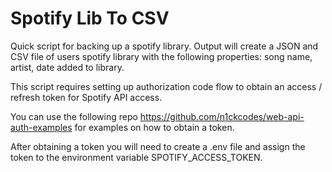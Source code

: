 # Spotify Lib To CSV

Quick script for backing up a spotify library. Output will create a JSON and CSV file of users spotify library with the following properties: song name, artist, date added to library.

This script requires setting up authorization code flow to obtain an access / refresh token for Spotify API access.

You can use the following repo https://github.com/n1ckcodes/web-api-auth-examples for examples on how to obtain a token.

After obtaining a token you will need to create a .env file and assign the token to the environment variable SPOTIFY_ACCESS_TOKEN.